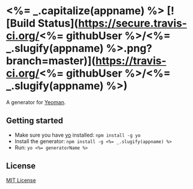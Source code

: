 # <%= _.capitalize(appname) %> [![Build Status](https://secure.travis-ci.org/<%= githubUser %>/<%= _.slugify(appname) %>.png?branch=master)](https://travis-ci.org/<%= githubUser %>/<%= _.slugify(appname) %>)

A generator for [Yeoman](http://yeoman.io).


## Getting started

- Make sure you have [yo](https://github.com/yeoman/yo) installed:
    `npm install -g yo`
- Install the generator: `npm install -g <%= _.slugify(appname) %>`
- Run: `yo <%= generatorName %>`


## License

[MIT License](http://en.wikipedia.org/wiki/MIT_License)
